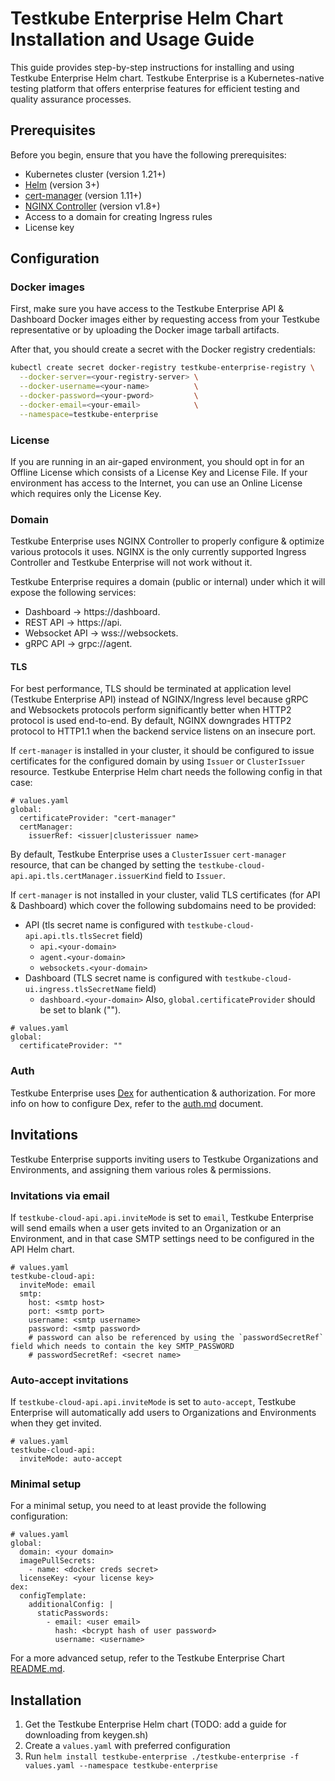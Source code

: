 # Testkube Enterprise Helm Chart Installation and Usage Guide

This guide provides step-by-step instructions for installing and using Testkube Enterprise Helm chart.
Testkube Enterprise is a Kubernetes-native testing platform that offers enterprise features for efficient testing and quality assurance processes.

## Prerequisites

Before you begin, ensure that you have the following prerequisites:
* Kubernetes cluster (version 1.21+)
* [Helm](https://helm.sh/docs/intro/quickstart/) (version 3+)
* [cert-manager](https://cert-manager.io/docs/installation/) (version 1.11+)
* [NGINX Controller](https://kubernetes.github.io/ingress-nginx/user-guide/nginx-configuration/) (version v1.8+)
* Access to a domain for creating Ingress rules
* License key

## Configuration

### Docker images
First, make sure you have access to the Testkube Enterprise API & Dashboard Docker images either by requesting access from your Testkube representative
or by uploading the Docker image tarball artifacts.

After that, you should create a secret with the Docker registry credentials:
```bash
kubectl create secret docker-registry testkube-enterprise-registry \
  --docker-server=<your-registry-server> \
  --docker-username=<your-name>          \
  --docker-password=<your-pword>         \
  --docker-email=<your-email>            \
  --namespace=testkube-enterprise
```

### License

If you are running in an air-gaped environment, you should opt in for an Offline License which consists of a 
License Key and License File. If your environment has access to the Internet, you can use an Online License which requires 
only the License Key.

### Domain

Testkube Enterprise uses NGINX Controller to properly configure & optimize various protocols it uses.
NGINX is the only currently supported Ingress Controller and Testkube Enterprise will not work without it.

Testkube Enterprise requires a domain (public or internal) under which it will expose the following services:
* Dashboard -> https://dashboard.<your-domain>
* REST API -> https://api.<your-domain>
* Websocket API -> wss://websockets.<your-domain>
* gRPC API -> grpc://agent.<your-domain>

#### TLS

For best performance, TLS should be terminated at application level (Testkube Enterprise API) instead of NGINX/Ingress level because
gRPC and Websockets protocols perform significantly better when HTTP2 protocol is used end-to-end.
By default, NGINX downgrades HTTP2 protocol to HTTP1.1 when the backend service listens on an insecure port.

If `cert-manager` is installed in your cluster, it should be configured to issue certificates for the configured domain by using `Issuer` or `ClusterIssuer` resource.
Testkube Enterprise Helm chart needs the following config in that case:
```helm
# values.yaml
global:
  certificateProvider: "cert-manager"
  certManager:
    issuerRef: <issuer|clusterissuer name>
```

By default, Testkube Enterprise uses a `ClusterIssuer` `cert-manager` resource, that can be changed by setting the `testkube-cloud-api.api.tls.certManager.issuerKind` field to `Issuer`.

If `cert-manager` is not installed in your cluster, valid TLS certificates (for API & Dashboard) which cover the following subdomains need to be provided:
* API (tls secret name is configured with `testkube-cloud-api.api.tls.tlsSecret` field)
  * `api.<your-domain>`
  * `agent.<your-domain>`
  * `websockets.<your-domain>`
* Dashboard (TLS secret name is configured with `testkube-cloud-ui.ingress.tlsSecretName` field)
  * `dashboard.<your-domain>`
Also, `global.certificateProvider` should be set to blank ("").
```helm
# values.yaml
global:
  certificateProvider: ""
```

### Auth

Testkube Enterprise uses [Dex](https://dexidp.io/) for authentication & authorization.
For more info on how to configure Dex, refer to the [auth.md](./auth.md) document.

## Invitations

Testkube Enterprise supports inviting users to Testkube Organizations and Environments, and assigning them various roles & permissions.

### Invitations via email

If `testkube-cloud-api.api.inviteMode` is set to `email`, Testkube Enterprise will send emails when a user gets invited to
an Organization or an Environment, and in that case SMTP settings need to be configured in the API Helm chart.

```helm
# values.yaml
testkube-cloud-api:
  inviteMode: email
  smtp:
    host: <smtp host>
    port: <smtp port>
    username: <smtp username>
    password: <smtp password>
    # password can also be referenced by using the `passwordSecretRef` field which needs to contain the key SMTP_PASSWORD
    # passwordSecretRef: <secret name>
```

### Auto-accept invitations

If `testkube-cloud-api.api.inviteMode` is set to `auto-accept`, Testkube Enterprise will automatically add users to
Organizations and Environments when they get invited.

```helm
# values.yaml
testkube-cloud-api:
  inviteMode: auto-accept
```

### Minimal setup

For a minimal setup, you need to at least provide the following configuration:
```helm
# values.yaml
global:
  domain: <your domain>
  imagePullSecrets:
    - name: <docker creds secret>
  licenseKey: <your license key>
dex:
  configTemplate:
    additionalConfig: |
      staticPasswords:
        - email: <user email>
          hash: <bcrypt hash of user password>
          username: <username>
```

For a more advanced setup, refer to the Testkube Enterprise Chart [README.md](../README.md).

## Installation

1. Get the Testkube Enterprise Helm chart (TODO: add a guide for downloading from keygen.sh)
2. Create a `values.yaml` with preferred configuration
3. Run `helm install testkube-enterprise ./testkube-enterprise -f values.yaml --namespace testkube-enterprise`